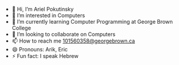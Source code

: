- 👋 Hi, I’m Ariel Pokutinsky
- 👀 I’m interested in Computers
- 🌱 I’m currently learning Computer Programming at George Brown College
- 💞️ I’m looking to collaborate on Computers
- 📫 How to reach me 101560358@georgebrown.ca
- 😄 Pronouns: Arik, Eric
- ⚡ Fun fact: I speak Hebrew

<!---
ArielP234/ArielP234 is a ✨ special ✨ repository because its `README.md` (this file) appears on your GitHub profile.
You can click the Preview link to take a look at your changes.
--->
